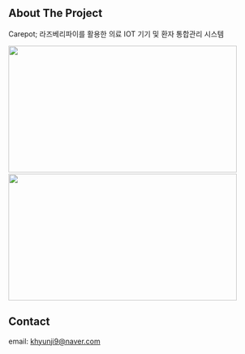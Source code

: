 ## About The Project
Carepot; 라즈베리파이를 활용한 의료 IOT 기기 및 환자 통합관리 시스템 

<img src="https://user-images.githubusercontent.com/50947775/106425545-5d25b380-64a7-11eb-917b-76d37ede8e06.png" width="450" height="250"> &nbsp;&nbsp; <img src="https://user-images.githubusercontent.com/50947775/106425636-821a2680-64a7-11eb-9870-e3c3728de4ec.png" width="450" height="250"> 

## Contact
email: khyunji9@naver.com
